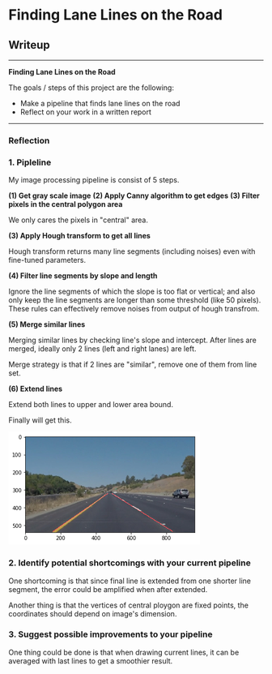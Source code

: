 # **Finding Lane Lines on the Road** 

## Writeup


---

**Finding Lane Lines on the Road**

The goals / steps of this project are the following:
* Make a pipeline that finds lane lines on the road
* Reflect on your work in a written report


[//]: # (Image References)

[image1]: ./examples/grayscale.jpg "Grayscale"
[image2]: ./examples/example_1.jpg "example_1"

---

### Reflection

### 1. Pipleline

My image processing pipeline is consist of 5 steps. 

**(1) Get gray scale image** 
**(2) Apply Canny algorithm to get edges** 
**(3) Filter pixels in the central polygon area** 

We only cares the pixels in "central" area.

**(3) Apply Hough transform to get all lines** 

Hough transform returns many line segments (including noises) even with fine-tuned parameters.

**(4) Filter line segments by slope and length** 

Ignore the line segments of which the slope is too flat or vertical; and also only keep the line segments are longer than some threshold (like 50 pixels). These rules can effectively remove noises from output of hough transfrom.

**(5) Merge similar lines** 

Merging similar lines by checking line's slope and intercept. After lines are merged, ideally only 2 lines (left and right lanes) are left.

Merge strategy is that if 2 lines are "similar", remove one of them from line set.

**(6) Extend lines** 

Extend both lines to upper and lower area bound.


Finally will get this.


![alt text][image2]


### 2. Identify potential shortcomings with your current pipeline

One shortcoming is that since final line is extended from one shorter line segment, the error could be amplified when after extended.

Another thing is that the vertices of central ploygon are fixed points, the coordinates should depend on image's dimension.


### 3. Suggest possible improvements to your pipeline

One thing could be done is that when drawing current lines, it can be averaged with last lines to get a smoothier result.

